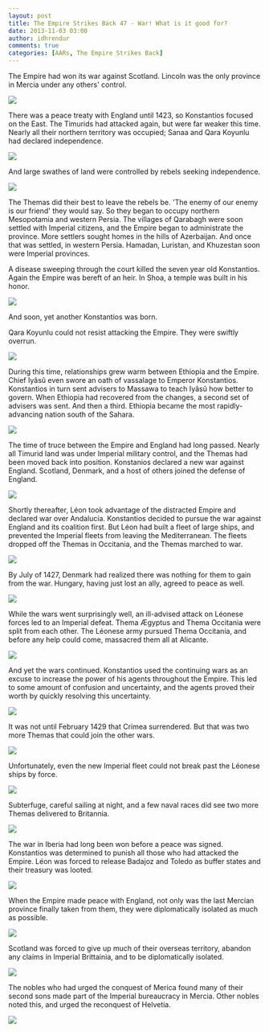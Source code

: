 ```yaml
---
layout: post
title: The Empire Strikes Back 47 - War! What is it good for?
date: 2013-11-03 03:00
author: idhrendur
comments: true
categories: [AARs, The Empire Strikes Back]
---
```

The Empire had won its war against Scotland. Lincoln was the only province in Mercia under any others' control.  

![](/assets/tesb_images/47-1.png)

There was a peace treaty with England until 1423, so Konstantios focused on the East. The Timurids had attacked again, but were far weaker this time. Nearly all their northern territory was occupied; Sanaa and Qara Koyunlu had declared independence.  

![](/assets/tesb_images/47-2.png)

And large swathes of land were controlled by rebels seeking independence.  

![](/assets/tesb_images/47-3.png)

The Themas did their best to leave the rebels be. 'The enemy of our enemy is our friend' they would say. So they began to occupy northern Mesopotamia and western Persia. The villages of Qarabagh were soon settled with Imperial citizens, and the Empire began to administrate the province. More settlers sought homes in the hills of Azerbaijan. And once that was settled, in western Persia. Hamadan, Luristan, and Khuzestan soon were Imperial provinces.  

A disease sweeping through the court killed the seven year old Konstantios. Again the Empire was bereft of an heir. In Shoa, a temple was built in his honor.  

![](/assets/tesb_images/47-4.png)

And soon, yet another Konstantios was born.  

Qara Koyunlu could not resist attacking the Empire. They were swiftly overrun.  

![](/assets/tesb_images/47-5.png)

During this time, relationships grew warm between Ethiopia and the Empire. Chief Iyâsû even swore an oath of vassalage to Emperor Konstantios. Konstantios in turn sent advisers to Massawa to teach Iyâsû how better to govern. When Ethiopia had recovered from the changes, a second set of advisers was sent. And then a third. Ethiopia became the most rapidly-advancing nation south of the Sahara.  

![](/assets/tesb_images/47-6.png)

The time of truce between the Empire and England had long passed. Nearly all Timurid land was under Imperial military control, and the Themas had been moved back into position. Konstanios declared a new war against England. Scotland, Denmark, and a host of others joined the defense of England.  

![](/assets/tesb_images/47-7.png)

Shortly thereafter, Léon took advantage of the distracted Empire and declared war over Andalucía. Konstantios decided to pursue the war against England and its coalition first. But Léon had built a fleet of large ships, and prevented the Imperial fleets from leaving the Mediterranean. The fleets dropped off the Themas in Occitania, and the Themas marched to war.  

![](/assets/tesb_images/47-8.png)

By July of 1427, Denmark had realized there was nothing for them to gain from the war. Hungary, having just lost an ally, agreed to peace as well.  

![](/assets/tesb_images/47-9.png)

While the wars went surprisingly well, an ill-advised attack on Léonese forces led to an Imperial defeat. Thema Ægyptus and Thema Occitania were split from each other. The Léonese army pursued Thema Occitania, and before any help could come, massacred them all at Alicante.  

![](/assets/tesb_images/47-10.png)

And yet the wars continued. Konstantios used the continuing wars as an excuse to increase the power of his agents throughout the Empire. This led to some amount of confusion and uncertainty, and the agents proved their worth by quickly resolving this uncertainty.  

![](/assets/tesb_images/47-11.png)

It was not until February 1429 that Crimea surrendered. But that was two more Themas that could join the other wars.  

![](/assets/tesb_images/47-12.png)

Unfortunately, even the new Imperial fleet could not break past the Léonese ships by force.  

![](/assets/tesb_images/47-13.png)

Subterfuge, careful sailing at night, and a few naval races did see two more Themas delivered to Britannia.  

![](/assets/tesb_images/47-14.png)

The war in Iberia had long been won before a peace was signed. Konstantios was determined to punish all those who had attacked the Empire. Léon was forced to release Badajoz and Toledo as buffer states and their treasury was looted.  

![](/assets/tesb_images/47-15.png)

When the Empire made peace with England, not only was the last Mercian province finally taken from them, they were diplomatically isolated as much as possible.  

![](/assets/tesb_images/47-16.png)

Scotland was forced to give up much of their overseas territory, abandon any claims in Imperial Brittainia, and to be diplomatically isolated.  

![](/assets/tesb_images/47-17.png)

The nobles who had urged the conquest of Merica found many of their second sons made part of the Imperial bureaucracy in Mercia. Other nobles noted this, and urged the reconquest of Helvetia.  

![](/assets/tesb_images/47-18.png)
